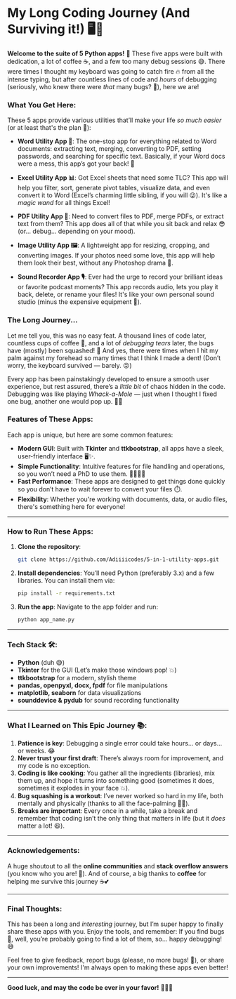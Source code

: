 

# **My Long Coding Journey (And Surviving it!)** 🖥️🚀

**Welcome to the suite of 5 Python apps!** 🎉 These five apps were built with dedication, a lot of coffee ☕, and a few too many debug sessions 😅. There were times I thought my keyboard was going to catch fire 🔥 from all the intense typing, but after countless lines of code and *hours* of debugging (seriously, who knew there were *that* many bugs? 🦠), here we are!

### **What You Get Here:**
These 5 apps provide various utilities that’ll make your life *so much easier* (or at least that's the plan 🤞):

- **Word Utility App 📑**: The one-stop app for everything related to Word documents: extracting text, merging, converting to PDF, setting passwords, and searching for specific text. Basically, if your Word docs were a mess, this app’s got your back! 💪
  
- **Excel Utility App 📊**: Got Excel sheets that need some TLC? This app will help you filter, sort, generate pivot tables, visualize data, and even convert it to Word (Excel’s charming little sibling, if you will 😜). It's like a *magic wand* for all things Excel!
  
- **PDF Utility App 📄**: Need to convert files to PDF, merge PDFs, or extract text from them? This app does all of that while you sit back and relax 😎 (or... debug... depending on your mood).
  
- **Image Utility App 🖼️**: A lightweight app for resizing, cropping, and converting images. If your photos need some love, this app will help them look their best, without any Photoshop drama 🎨.

- **Sound Recorder App 🎙️**: Ever had the urge to record your brilliant ideas or favorite podcast moments? This app records audio, lets you play it back, delete, or rename your files! It's like your own personal sound studio (minus the expensive equipment 💸).

### **The Long Journey...**
Let me tell you, this was no easy feat. A thousand lines of code later, countless cups of coffee 🍵, and a lot of *debugging tears* later, the bugs have (mostly) been squashed! 🐞 And yes, there were times when I hit my palm against my forehead so many times that I think I made a dent! (Don’t worry, the keyboard survived — barely. 😜)

Every app has been painstakingly developed to ensure a smooth user experience, but rest assured, there’s a *little bit* of chaos hidden in the code. Debugging was like playing *Whack-a-Mole* — just when I thought I fixed one bug, another one would pop up. 🐹💥

### **Features of These Apps:**
Each app is unique, but here are some common features:
- **Modern GUI**: Built with **Tkinter** and **ttkbootstrap**, all apps have a sleek, user-friendly interface 🖥️✨.
- **Simple Functionality**: Intuitive features for file handling and operations, so you won’t need a PhD to use them. 👨‍🎓👩‍🎓
- **Fast Performance**: These apps are designed to get things done quickly so you don’t have to wait forever to convert your files ⏱️.
- **Flexibility**: Whether you're working with documents, data, or audio files, there's something here for everyone!

---

### **How to Run These Apps:**
1. **Clone the repository**: 
   ```bash
   git clone https://github.com/Adiiiicodes/5-in-1-utility-apps.git
   ```

2. **Install dependencies**:
   You’ll need Python (preferably 3.x) and a few libraries. You can install them via:
   ```bash
   pip install -r requirements.txt
   ```

3. **Run the app**: 
   Navigate to the app folder and run:
   ```bash
   python app_name.py
   ```

---

### **Tech Stack 🛠️**:
- **Python** (duh 😅)
- **Tkinter** for the GUI (Let’s make those windows pop! 💥)
- **ttkbootstrap** for a modern, stylish theme
- **pandas, openpyxl, docx, fpdf** for file manipulations
- **matplotlib, seaborn** for data visualizations
- **sounddevice & pydub** for sound recording functionality

---

### **What I Learned on This Epic Journey 📚**:
1. **Patience is key**: Debugging a single error could take hours... or days... or weeks. 😂
2. **Never trust your first draft**: There’s always room for improvement, and my code is no exception.
3. **Coding is like cooking**: You gather all the ingredients (libraries), mix them up, and hope it turns into something good (sometimes it does, sometimes it explodes in your face 💥).
4. **Bug squashing is a workout**: I’ve never worked so hard in my life, both mentally and physically (thanks to all the face-palming 🤦‍♂️).
5. **Breaks are important**: Every once in a while, take a break and remember that coding isn’t the only thing that matters in life (but it *does* matter a lot! 😆).

---

### **Acknowledgements**:
A huge shoutout to all the **online communities** and **stack overflow answers** (you know who you are! 🏅). And of course, a big thanks to **coffee** for helping me survive this journey ☕💕

---

### **Final Thoughts**:
This has been a long and *interesting* journey, but I’m super happy to finally share these apps with you. Enjoy the tools, and remember: If you find bugs 🐜, well, you’re probably going to find a lot of them, so... happy debugging! 😅

Feel free to give feedback, report bugs (please, no more bugs! 🙏), or share your own improvements! I'm always open to making these apps even better!

---

**Good luck, and may the code be ever in your favor!** 👨‍💻🎯

